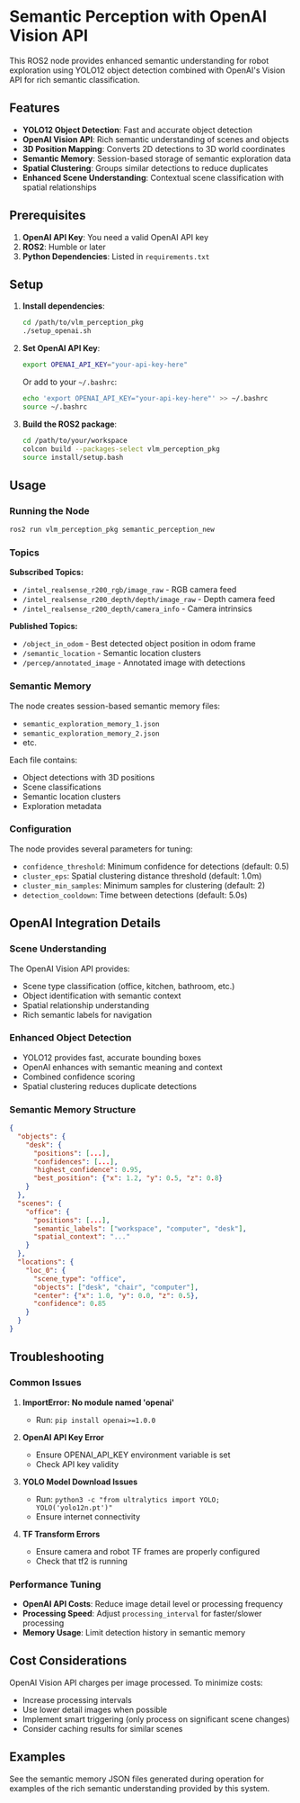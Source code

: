 # Semantic Perception with OpenAI Vision API

This ROS2 node provides enhanced semantic understanding for robot exploration using YOLO12 object detection combined with OpenAI's Vision API for rich semantic classification.

## Features

- **YOLO12 Object Detection**: Fast and accurate object detection
- **OpenAI Vision API**: Rich semantic understanding of scenes and objects
- **3D Position Mapping**: Converts 2D detections to 3D world coordinates
- **Semantic Memory**: Session-based storage of semantic exploration data
- **Spatial Clustering**: Groups similar detections to reduce duplicates
- **Enhanced Scene Understanding**: Contextual scene classification with spatial relationships

## Prerequisites

1. **OpenAI API Key**: You need a valid OpenAI API key
2. **ROS2**: Humble or later
3. **Python Dependencies**: Listed in `requirements.txt`

## Setup

1. **Install dependencies**:
   ```bash
   cd /path/to/vlm_perception_pkg
   ./setup_openai.sh
   ```

2. **Set OpenAI API Key**:
   ```bash
   export OPENAI_API_KEY="your-api-key-here"
   ```
   
   Or add to your `~/.bashrc`:
   ```bash
   echo 'export OPENAI_API_KEY="your-api-key-here"' >> ~/.bashrc
   source ~/.bashrc
   ```

3. **Build the ROS2 package**:
   ```bash
   cd /path/to/your/workspace
   colcon build --packages-select vlm_perception_pkg
   source install/setup.bash
   ```

## Usage

### Running the Node

```bash
ros2 run vlm_perception_pkg semantic_perception_new
```

### Topics

**Subscribed Topics:**
- `/intel_realsense_r200_rgb/image_raw` - RGB camera feed
- `/intel_realsense_r200_depth/depth/image_raw` - Depth camera feed  
- `/intel_realsense_r200_depth/camera_info` - Camera intrinsics

**Published Topics:**
- `/object_in_odom` - Best detected object position in odom frame
- `/semantic_location` - Semantic location clusters
- `/percep/annotated_image` - Annotated image with detections

### Semantic Memory

The node creates session-based semantic memory files:
- `semantic_exploration_memory_1.json`
- `semantic_exploration_memory_2.json`
- etc.

Each file contains:
- Object detections with 3D positions
- Scene classifications
- Semantic location clusters
- Exploration metadata

### Configuration

The node provides several parameters for tuning:
- `confidence_threshold`: Minimum confidence for detections (default: 0.5)
- `cluster_eps`: Spatial clustering distance threshold (default: 1.0m)
- `cluster_min_samples`: Minimum samples for clustering (default: 2)
- `detection_cooldown`: Time between detections (default: 5.0s)

## OpenAI Integration Details

### Scene Understanding
The OpenAI Vision API provides:
- Scene type classification (office, kitchen, bathroom, etc.)
- Object identification with semantic context
- Spatial relationship understanding
- Rich semantic labels for navigation

### Enhanced Object Detection
- YOLO12 provides fast, accurate bounding boxes
- OpenAI enhances with semantic meaning and context
- Combined confidence scoring
- Spatial clustering reduces duplicate detections

### Semantic Memory Structure
```json
{
  "objects": {
    "desk": {
      "positions": [...],
      "confidences": [...],
      "highest_confidence": 0.95,
      "best_position": {"x": 1.2, "y": 0.5, "z": 0.8}
    }
  },
  "scenes": {
    "office": {
      "positions": [...],
      "semantic_labels": ["workspace", "computer", "desk"],
      "spatial_context": "..."
    }
  },
  "locations": {
    "loc_0": {
      "scene_type": "office",
      "objects": ["desk", "chair", "computer"],
      "center": {"x": 1.0, "y": 0.0, "z": 0.5},
      "confidence": 0.85
    }
  }
}
```

## Troubleshooting

### Common Issues

1. **ImportError: No module named 'openai'**
   - Run: `pip install openai>=1.0.0`

2. **OpenAI API Key Error**
   - Ensure OPENAI_API_KEY environment variable is set
   - Check API key validity

3. **YOLO Model Download Issues**
   - Run: `python3 -c "from ultralytics import YOLO; YOLO('yolo12n.pt')"`
   - Ensure internet connectivity

4. **TF Transform Errors**
   - Ensure camera and robot TF frames are properly configured
   - Check that tf2 is running

### Performance Tuning

- **OpenAI API Costs**: Reduce image detail level or processing frequency
- **Processing Speed**: Adjust `processing_interval` for faster/slower processing
- **Memory Usage**: Limit detection history in semantic memory

## Cost Considerations

OpenAI Vision API charges per image processed. To minimize costs:
- Increase processing intervals
- Use lower detail images when possible
- Implement smart triggering (only process on significant scene changes)
- Consider caching results for similar scenes

## Examples

See the semantic memory JSON files generated during operation for examples of the rich semantic understanding provided by this system.
